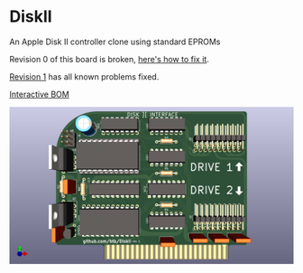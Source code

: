 # DiskII
 An Apple Disk II controller clone using standard EPROMs

Revision 0 of this board is broken, [here's how to fix it](https://github.com/btb/DiskII/wiki/Revision-0-errata).

[Revision 1](https://github.com/btb/DiskII/blob/main/gerbers_rev1.zip) has all known problems fixed.

[Interactive BOM](https://btb.github.io/DiskII/bom/DiskII_rev1.html)

![image info](DiskII.png)
